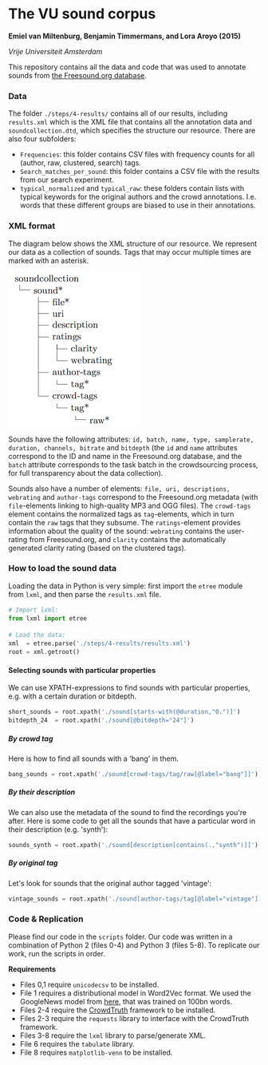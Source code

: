# The VU sound corpus
**Emiel van Miltenburg, Benjamin Timmermans, and Lora Aroyo (2015)**

*Vrije Universiteit Amsterdam*


This repository contains all the data and code that was used to annotate
sounds from [the Freesound.org database](www.freesound.org).

### Data
The folder  `./steps/4-results/` contains all of our results, including `results.xml` which is the XML file that contains all the annotation data and `soundcollection.dtd`, which specifies the structure our resource. There are also four subfolders:

* `Frequencies`: this folder contains CSV files with frequency counts for all (author, raw, clustered, search) tags.
* `Search_matches_per_sound`: this folder contains a CSV file with the results from our search experiment.
* `typical_normalized` and `typical_raw`: these folders contain lists with typical keywords for the original authors and the crowd annotations. I.e. words that these different groups are biased to use in their annotations.

### XML format
The diagram below shows the XML structure of our resource. We represent our data as a collection of sounds.
Tags that may occur multiple times are marked with an asterisk.

![XML format](./resources/images/sound_xml.png?raw=true)

Sounds have the following attributes: `id, batch, name, type, samplerate, duration, channels, bitrate` and `bitdepth` (the `id` and `name` attributes correspond to the ID and name in the Freesound.org database, and the `batch` attribute corresponds to the task batch in the crowdsourcing process, for full transparency about the data collection).

Sounds also have a number of elements: `file, uri, descriptions, webrating` and `author-tags` correspond to the Freesound.org metadata (with `file`-elements linking to high-quality MP3 and OGG files). The `crowd-tags` element contains the normalized tags as `tag`-elements, which in turn contain the `raw` tags that they subsume. The `ratings`-element provides information about the quality of the sound: `webrating` contains the user-rating from Freesound.org, and `clarity` contains the automatically generated clarity rating (based on the clustered tags).


### How to load the sound data

Loading the data in Python is very simple: first import the `etree` module from `lxml`, and then parse the `results.xml` file.

```python
# Import lxml:
from lxml import etree

# Load the data:
xml  = etree.parse('./steps/4-results/results.xml')
root = xml.getroot()
```
#### Selecting sounds with particular properties

We can use XPATH-expressions to find sounds with particular properties, e.g. with a certain duration or bitdepth.

```python
short_sounds = root.xpath('./sound[starts-with(@duration,"0.")]')
bitdepth_24  = root.xpath('./sound[@bitdepth="24"]')
```

##### By crowd tag

Here is how to find all sounds with a 'bang' in them.

```python
bang_sounds = root.xpath('./sound[crowd-tags/tag/raw[@label="bang"]]')
```
##### By their description

We can also use the metadata of the sound to find the recordings you're after. Here is some code to get all the sounds that have a particular word in their description (e.g. 'synth'):

```python
sounds_synth = root.xpath('./sound[description[contains(.,"synth")]]')
```

##### By original tag

Let's look for sounds that the original author tagged 'vintage':

```python
vintage_sounds = root.xpath('./sound[author-tags/tag[@label="vintage"]]')
```

### Code & Replication
Please find our code in the `scripts` folder. Our code was written in a combination of Python 2 (files 0-4) and Python 3 (files 5-8). To replicate our work, run the scripts in order.

**Requirements**

* Files 0,1 require `unicodecsv` to be installed.
* File 1 requires a distributional model in Word2Vec format. We used the GoogleNews model from [here](https://code.google.com/p/word2vec/), that was trained on 100bn words.
* Files 2-4 require the [CrowdTruth](https://github.com/CrowdTruth/CrowdTruth) framework to be installed.
* Files 2-3 require the `requests` library to interface with the CrowdTruth framework.
* Files 3-8 require the `lxml` library to parse/generate XML.
* File 6 requires the `tabulate` library.
* File 8 requires `matplotlib-venn` to be installed.

